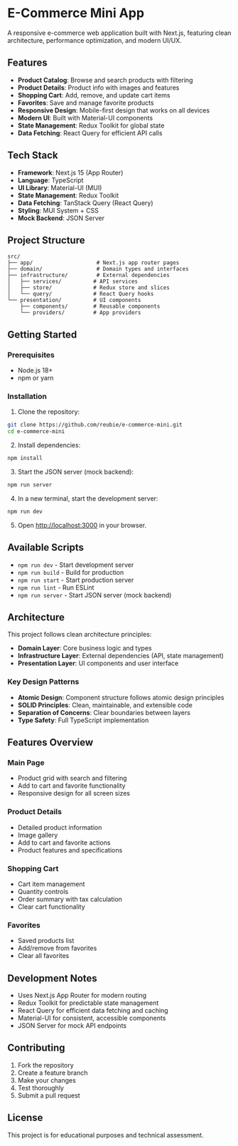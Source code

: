 # E-Commerce Mini App

A responsive e-commerce web application built with Next.js, featuring clean architecture, performance optimization, and modern UI/UX.

## Features

- **Product Catalog**: Browse and search products with filtering
- **Product Details**: Product info with images and features
- **Shopping Cart**: Add, remove, and update cart items
- **Favorites**: Save and manage favorite products
- **Responsive Design**: Mobile-first design that works on all devices
- **Modern UI**: Built with Material-UI components
- **State Management**: Redux Toolkit for global state
- **Data Fetching**: React Query for efficient API calls

## Tech Stack

- **Framework**: Next.js 15 (App Router)
- **Language**: TypeScript
- **UI Library**: Material-UI (MUI)
- **State Management**: Redux Toolkit
- **Data Fetching**: TanStack Query (React Query)
- **Styling**: MUI System + CSS
- **Mock Backend**: JSON Server

## Project Structure

```
src/
├── app/                    # Next.js app router pages
├── domain/                 # Domain types and interfaces
├── infrastructure/         # External dependencies
│   ├── services/          # API services
│   ├── store/             # Redux store and slices
│   └── query/             # React Query hooks
└── presentation/          # UI components
    ├── components/        # Reusable components
    └── providers/         # App providers
```

## Getting Started

### Prerequisites

- Node.js 18+ 
- npm or yarn

### Installation

1. Clone the repository:
```bash
git clone https://github.com/reubie/e-commerce-mini.git
cd e-commerce-mini
```

2. Install dependencies:
```bash
npm install
```

3. Start the JSON server (mock backend):
```bash
npm run server
```

4. In a new terminal, start the development server:
```bash
npm run dev
```

5. Open [http://localhost:3000](http://localhost:3000) in your browser.

## Available Scripts

- `npm run dev` - Start development server
- `npm run build` - Build for production
- `npm run start` - Start production server
- `npm run lint` - Run ESLint
- `npm run server` - Start JSON server (mock backend)

## Architecture

This project follows clean architecture principles:

- **Domain Layer**: Core business logic and types
- **Infrastructure Layer**: External dependencies (API, state management)
- **Presentation Layer**: UI components and user interface

### Key Design Patterns

- **Atomic Design**: Component structure follows atomic design principles
- **SOLID Principles**: Clean, maintainable, and extensible code
- **Separation of Concerns**: Clear boundaries between layers
- **Type Safety**: Full TypeScript implementation

## Features Overview

### Main Page
- Product grid with search and filtering
- Add to cart and favorite functionality
- Responsive design for all screen sizes

### Product Details
- Detailed product information
- Image gallery
- Add to cart and favorite actions
- Product features and specifications

### Shopping Cart
- Cart item management
- Quantity controls
- Order summary with tax calculation
- Clear cart functionality

### Favorites
- Saved products list
- Add/remove from favorites
- Clear all favorites

## Development Notes

- Uses Next.js App Router for modern routing
- Redux Toolkit for predictable state management
- React Query for efficient data fetching and caching
- Material-UI for consistent, accessible components
- JSON Server for mock API endpoints

## Contributing

1. Fork the repository
2. Create a feature branch
3. Make your changes
4. Test thoroughly
5. Submit a pull request

## License

This project is for educational purposes and technical assessment.
